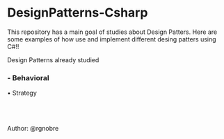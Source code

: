 # DesignPatterns-Csharp

This repository has a main goal of studies about Design Patters.
Here are some examples of how use and implement different desing patters using C#!!

Design Patterns already studied

<h3> - Behavioral</h3>
• Strategy
</br>
</br>
</br>
</br>


Author: @rgnobre
